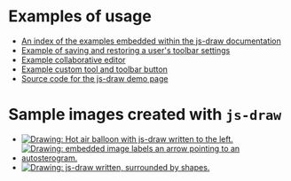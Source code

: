 # Examples of usage

- [An index of the examples embedded within the js-draw documentation](https://js-draw.web.app/typedoc/assets/doctest.html)
- [Example of saving and restoring a user's toolbar settings](./examples/example-save-restore-toolbar-state/README.md)
- [Example collaborative editor](./examples/example-collaborative/README.md)
- [Example custom tool and toolbar button](./examples/example-custom-tools/README.md)
- [Source code for the js-draw demo page](./demo/README.md)

# Sample images created with `js-draw`

- [![Drawing: Hot air balloon with js-draw written to the left.](./img/sample/sample-1.svg)](./img/sample/sample-1.svg)
- [![Drawing: embedded image labels an arrow pointing to an autosterogram.](./img/sample/sample-2.svg)](./img/sample/sample-2.svg)
- [![Drawing: js-draw written, surrounded by shapes.](./img/sample/sample-3.svg)](./img/sample/sample-3.svg)
